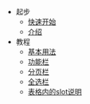 - 起步
  - [快速开始](/md/quickStart)
  - [介绍](/md/introduce)
- 教程
  - [基本用法](/md/basic)
  - [功能栏](/md/functionBar)
  - [分页栏](/md/paging)
  - [全选栏](/md/cheAll)
  - [表格内的slot说明](/md/slots)
